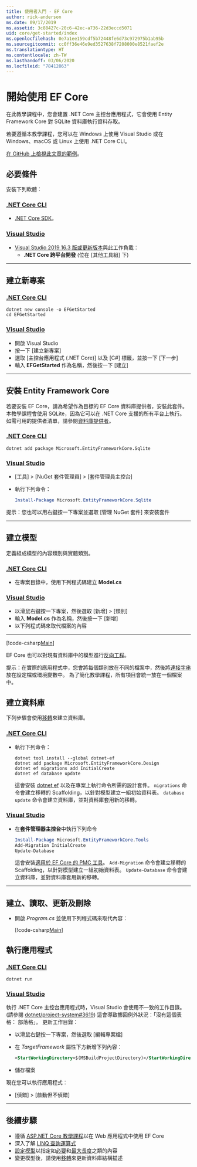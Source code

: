 ```yaml
---
title: 使用者入門 - EF Core
author: rick-anderson
ms.date: 09/17/2019
ms.assetid: 3c88427c-20c6-42ec-a736-22d3eccd5071
uid: core/get-started/index
ms.openlocfilehash: 0e7a1ee159cdf5b72448fe6d73c972975b1ab95b
ms.sourcegitcommit: cc0ff36e46e9ed3527638f7208000e8521faef2e
ms.translationtype: HT
ms.contentlocale: zh-TW
ms.lasthandoff: 03/06/2020
ms.locfileid: "78412863"
---
```

# <a name="getting-started-with-ef-core"></a>開始使用 EF Core

在此教學課程中，您會建置 .NET Core 主控台應用程式，它會使用 Entity Framework Core 對 SQLite 資料庫執行資料存取。

若要遵循本教學課程，您可以在 Windows 上使用 Visual Studio 或在 Windows、macOS 或 Linux 上使用 .NET Core CLI。

[在 GitHub 上檢視此文章的範例](https://github.com/dotnet/EntityFramework.Docs/tree/master/samples/core/GetStarted)。

## <a name="prerequisites"></a>必要條件

安裝下列軟體：

### <a name="net-core-cli"></a>[.NET Core CLI](#tab/netcore-cli)

* [.NET Core SDK](https://www.microsoft.com/net/download/core)。

### <a name="visual-studio"></a>[Visual Studio](#tab/visual-studio)

* [Visual Studio 2019 16.3 版或更新版本](https://www.visualstudio.com/downloads/)與此工作負載：
  * **.NET Core 跨平台開發** (位在 [其他工具組]  下)

---

## <a name="create-a-new-project"></a>建立新專案

### <a name="net-core-cli"></a>[.NET Core CLI](#tab/netcore-cli)

```dotnetcli
dotnet new console -o EFGetStarted
cd EFGetStarted
```

### <a name="visual-studio"></a>[Visual Studio](#tab/visual-studio)

* 開啟 Visual Studio
* 按一下 [建立新專案] 
* 選取 [主控台應用程式 (.NET Core)]  以及 [C#]  標籤，並按一下 [下一步] 
* 輸入 **EFGetStarted** 作為名稱，然後按一下 [建立] 

---

## <a name="install-entity-framework-core"></a>安裝 Entity Framework Core

若要安裝 EF Core，請為希望作為目標的 EF Core 資料庫提供者，安裝此套件。 本教學課程會使用 SQLite，因為它可以在 .NET Core 支援的所有平台上執行。 如需可用的提供者清單，請參閱[資料庫提供者](../providers/index.md)。

### <a name="net-core-cli"></a>[.NET Core CLI](#tab/netcore-cli)

```dotnetcli
dotnet add package Microsoft.EntityFrameworkCore.Sqlite
```

### <a name="visual-studio"></a>[Visual Studio](#tab/visual-studio)

* [工具] > [NuGet 套件管理員] > [套件管理員主控台] 
* 執行下列命令：

  ``` PowerShell
  Install-Package Microsoft.EntityFrameworkCore.Sqlite
  ```

提示：您也可以用右鍵按一下專案並選取 [管理 NuGet 套件]  來安裝套件

---

## <a name="create-the-model"></a>建立模型

定義組成模型的內容類別與實體類別。

### <a name="net-core-cli"></a>[.NET Core CLI](#tab/netcore-cli)

* 在專案目錄中，使用下列程式碼建立 **Model.cs**

### <a name="visual-studio"></a>[Visual Studio](#tab/visual-studio)

* 以滑鼠右鍵按一下專案，然後選取 [新增] > [類別] 
* 輸入 **Model.cs** 作為名稱，然後按一下 [新增] 
* 以下列程式碼來取代檔案的內容

---

[!code-csharp[Main](../../../samples/core/GetStarted/Model.cs)]

EF Core 也可以對現有資料庫中的模型進行[反向工程](../managing-schemas/scaffolding.md)。

提示：在實際的應用程式中，您會將每個類別放在不同的檔案中，然後將[連接字串](../miscellaneous/connection-strings.md)放在設定檔或環境變數中。 為了簡化教學課程，所有項目會統一放在一個檔案中。

## <a name="create-the-database"></a>建立資料庫

下列步驟會使用[移轉](xref:core/managing-schemas/migrations/index)來建立資料庫。

### <a name="net-core-cli"></a>[.NET Core CLI](#tab/netcore-cli)

* 執行下列命令：

  ```dotnetcli
  dotnet tool install --global dotnet-ef
  dotnet add package Microsoft.EntityFrameworkCore.Design
  dotnet ef migrations add InitialCreate
  dotnet ef database update
  ```

  這會安裝 [dotnet ef](../miscellaneous/cli/dotnet.md) 以及在專案上執行命令所需的設計套件。 `migrations` 命令會建立移轉的 Scaffolding，以針對模型建立一組初始資料表。 `database update` 命令會建立資料庫，並對資料庫套用新的移轉。

### <a name="visual-studio"></a>[Visual Studio](#tab/visual-studio)

* 在**套件管理器主控台**中執行下列命令

  ``` PowerShell
  Install-Package Microsoft.EntityFrameworkCore.Tools
  Add-Migration InitialCreate
  Update-Database
  ```

  這會安裝[適用於 EF Core 的 PMC 工具](../miscellaneous/cli/powershell.md)。 `Add-Migration` 命令會建立移轉的 Scaffolding，以針對模型建立一組初始資料表。 `Update-Database` 命令會建立資料庫，並對資料庫套用新的移轉。

---

## <a name="create-read-update--delete"></a>建立、讀取、更新及刪除

* 開啟 *Program.cs* 並使用下列程式碼來取代內容：

  [!code-csharp[Main](../../../samples/core/GetStarted/Program.cs)]

## <a name="run-the-app"></a>執行應用程式

### <a name="net-core-cli"></a>[.NET Core CLI](#tab/netcore-cli)

```dotnetcli
dotnet run
```

### <a name="visual-studio"></a>[Visual Studio](#tab/visual-studio)

執行 .NET Core 主控台應用程式時，Visual Studio 會使用不一致的工作目錄。 (請參閱 [dotnet/project-system#3619](https://github.com/dotnet/project-system/issues/3619)) 這會導致擲回例外狀況：「沒有這個表格：  部落格」。 更新工作目錄：

* 以滑鼠右鍵按一下專案，然後選取 [編輯專案檔] 
* 在 *TargetFramework* 屬性下方新增下列內容：

  ``` XML
  <StartWorkingDirectory>$(MSBuildProjectDirectory)</StartWorkingDirectory>
  ```

* 儲存檔案

現在您可以執行應用程式：

* [偵錯] > [啟動但不偵錯] 

---

## <a name="next-steps"></a>後續步驟

* 遵循 [ASP.NET Core 教學課程](/aspnet/core/data/ef-rp/intro)以在 Web 應用程式中使用 EF Core
* 深入了解 [LINQ 查詢運算式](/dotnet/csharp/programming-guide/concepts/linq/basic-linq-query-operations)
* [設定模型](xref:core/modeling/index)以指定如[必要](xref:core/modeling/entity-properties#required-and-optional-properties)和[最大長度](xref:core/modeling/entity-properties#maximum-length)之類的內容
* 變更模型後，請使用[移轉](xref:core/managing-schemas/migrations/index)來更新資料庫結構描述
